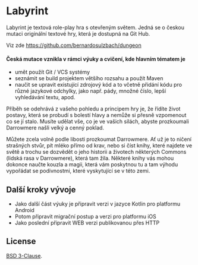 # Labyrint

Labyrint je textová role-play hra s otevřeným světem. 
Jedná se o českou mutaci originální textové hry, která je dostupná na Git Hub. 

Viz zde https://github.com/bernardosulzbach/dungeon

#### **Česká mutace** vznikla v rámci výuky a cvičení, kde hlavním tématem je
- umět použít Git / VCS systémy
- seznámit se build projektem většího rozsahu a použít Maven
- naučit se upravit existující zdrojový kód a to včetně přidání kódu pro různé jazykové odchylky, 
jako např. pády, množné číslo, lepší vyhledávání textu, apod.

Příběh se odehrává z vašeho pohledu a principem hry je, že řídíte život postavy, 
která se probudí s bolestí hlavy a nemůže si přesně vzpomenout
co se jí stalo. Musíte udělat vše, co je ve vašich silách, abyste prozkoumali
Darrowmere našli velký a cenný poklad.

Můžete zcela volně podle libosti prozkoumat Darrowmere. 
Ať už je to ničení strašných stvůr, pít mléko přímo od krav, nebo si číst knihy, které najdete 
ve světě a trochu se dozvědět o jeho historii a životech některých
Commons (lidská rasa v Darrowmere), která tam žila. Některé knihy vás mohou
dokonce naučte kouzla a magii, která vám poskytnou tu a tam výhodu
vypořádat se podivnostmi, které vyskytující se v této zemi.

## Další kroky vývoje
- Jako další část výuky je připravit verzi v jazyce Kotlin pro platformu Android
- Potom připravit migrační postup a verzi pro platformu iOS
- Jako poslední připravit WEB verzi publikovanou přes HTTP

## License

[BSD 3-Clause](https://github.com/mafagafogigante/dungeon/blob/master/LICENSE.txt).
